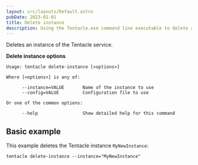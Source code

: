 ```yaml
---
layout: src/layouts/Default.astro
pubDate: 2023-01-01
title: Delete instance
description: Using the Tentacle.exe command line executable to delete an instance of the Tentacle service.
---
```


Deletes an instance of the Tentacle service.

**Delete instance options**

```text
Usage: tentacle delete-instance [<options>]

Where [<options>] is any of:

      --instance=VALUE       Name of the instance to use
      --config=VALUE         Configuration file to use

Or one of the common options:

      --help                 Show detailed help for this command
```

## Basic example

This example deletes the Tentacle instance `MyNewInstance`:

```text
tentacle delete-instance --instance="MyNewInstance"
```
